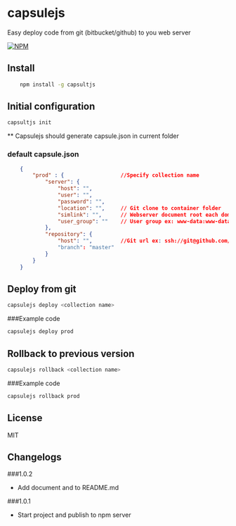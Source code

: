 capsulejs
=========

Easy deploy code from git (bitbucket/github) to you web server

[![NPM](https://nodei.co/npm/capsulejs.png)](https://nodei.co/npm/capsulejs/)


Install
---

```sh
    npm install -g capsultjs
```

Initial configuration
---
```sh
capsultjs init
```

** Capsulejs should generate capsule.json in current folder
### default capsule.json

```json
    {
        "prod" : {                  //Specify collection name
            "server": {
                "host": "",
                "user": "",
                "password": "",
                "location": "",     // Git clone to container folder
                "simlink": "",      // Webserver document root each domain
                "user_group": ""    // User group ex: www-data:www-data
            },
            "repository": {
                "host": "",         //Git url ex: ssh://git@github.com/foo/bar.git
                "branch": "master"
            }
        }
    }
```

Deploy from git
---
```sh
capsulejs deploy <collection name>
```
###Example code

```sh
capsulejs deploy prod
```

Rollback to previous version
---
```sh
capsulejs rollback <collection name>
```

###Example code
```sh
capsulejs rollback prod
```


License
----

MIT

Changelogs
---
###1.0.2
- Add document and to README.md

###1.0.1
- Start project and publish to npm server
